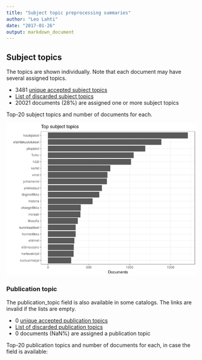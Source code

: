 ```yaml
---
title: "Subject topic preprocessing summaries"
author: "Leo Lahti"
date: "2017-01-26"
output: markdown_document
---
```


## Subject topics

The topics are shown individually. Note that each document may have
several assigned topics.



  * 3481 [unique accepted subject topics](output.tables/subject_topic_accepted.csv)
  * [List of discarded subject topics](output.tables/subject_topic_discarded.csv)
  * 20021 documents (28%) are assigned one or more subject topics 


Top-20 subject topics and number of documents for each.

![plot of chunk summarytopics22](figure/summarytopics22-1.png)

### Publication topic

The publication_topic field is also available in some catalogs. The links are invalid if the lists are empty.



  * 0 [unique accepted publication topics](output.tables/publication_topic_accepted.csv)
  * [List of discarded publication topics](output.tables/publication_topic_discarded.csv)
  * 0 documents (NaN%) are assigned a publication topic 

Top-20 publication topics and number of documents for each, in
case the field is available:


